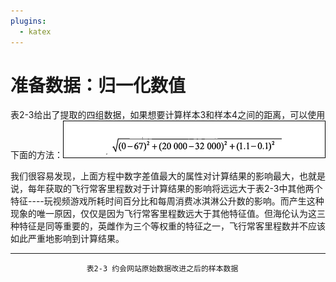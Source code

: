 ```yaml
---
plugins:
  - katex
---
```


# 准备数据：归一化数值

表2-3给出了提取的四组数据，如果想要计算样本3和样本4之间的距离，可以使用下面的方法：![](/assets/计算样本之间的距离.png)

我们很容易发现，上面方程中数字差值最大的属性对计算结果的影响最大，也就是说，每年获取的飞行常客里程数对于计算结果的影响将远远大于表2-3中其他两个特征----玩视频游戏所耗时间百分比和每周消费冰淇淋公升数的影响。而产生这种现象的唯一原因，仅仅是因为飞行常客里程数远大于其他特征值。但海伦认为这三种特征是同等重要的，英雌作为三个等权重的特征之一，飞行常客里程数并不应该如此严重地影响到计算结果。

---

                     表2-3 约会网站原始数据改进之后的样本数据



